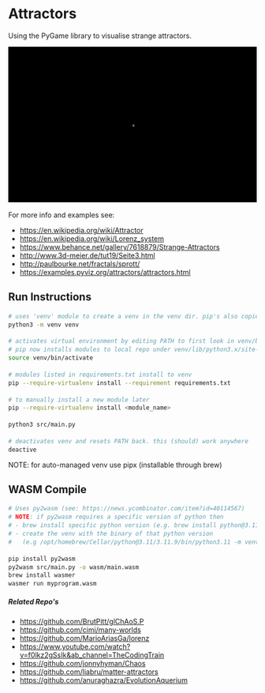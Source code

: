 # Attractors

Using the PyGame library to visualise strange attractors.

![lorrenz gif](./lorrenz.gif)

For more info and examples see:
- https://en.wikipedia.org/wiki/Attractor
- https://en.wikipedia.org/wiki/Lorenz_system
- https://www.behance.net/gallery/7618879/Strange-Attractors
- http://www.3d-meier.de/tut19/Seite3.html
- http://paulbourke.net/fractals/sprott/
- https://examples.pyviz.org/attractors/attractors.html

## Run Instructions

```bash
# uses 'venv' module to create a venv in the venv dir. pip's also copied in.
python3 -m venv venv

# activates virtual environment by editing PATH to first look in venv/bin/
# pip now installs modules to local repo under venv/lib/python3.x/site-packages/
source venv/bin/activate

# modules listed in requirements.txt install to venv
pip --require-virtualenv install --requirement requirements.txt

# to manually install a new module later
pip --require-virtualenv install <module_name>

python3 src/main.py

# deactivates venv and resets PATH back. this (should) work anywhere
deactive
```

NOTE: for auto-managed venv use pipx (installable through brew)

## WASM Compile

```bash
# Uses py2wasm (see: https://news.ycombinator.com/item?id=40114567)
# NOTE: if py2wasm requires a specific version of python then
# - brew install specific python version (e.g. brew install python@3.11),
# - create the venv with the binary of that python version 
#   (e.g /opt/homebrew/Cellar/python@3.11/3.11.9/bin/python3.11 -m venv venv)

pip install py2wasm
py2wasm src/main.py -o wasm/main.wasm
brew install wasmer
wasmer run myprogram.wasm
```

##### Related Repo's
- https://github.com/BrutPitt/glChAoS.P
- https://github.com/cimi/many-worlds
- https://github.com/MarioAriasGa/lorenz
- https://www.youtube.com/watch?v=f0lkz2gSsIk&ab_channel=TheCodingTrain
- https://github.com/jonnyhyman/Chaos
- https://github.com/liabru/matter-attractors
- https://github.com/anuraghazra/EvolutionAquerium
